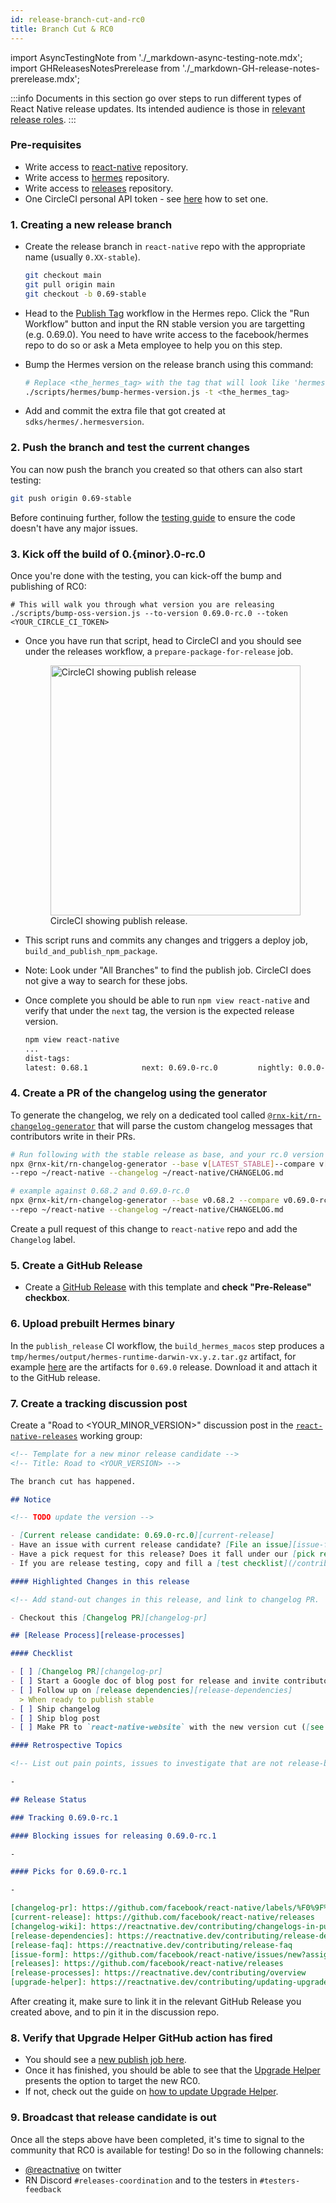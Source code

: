```yaml
---
id: release-branch-cut-and-rc0
title: Branch Cut & RC0
---
```


import AsyncTestingNote from './\_markdown-async-testing-note.mdx';
import GHReleasesNotesPrerelease from './\_markdown-GH-release-notes-prerelease.mdx';

:::info
Documents in this section go over steps to run different types of React Native release updates. Its intended audience is those in [relevant release roles](./release-roles-responsibilites.md).
:::

### Pre-requisites

- Write access to [react-native](https://github.com/facebook/react-native) repository.
- Write access to [hermes](https://github.com/facebook/hermes) repository.
- Write access to [releases](https://github.com/reactwg/react-native-releases) repository.
- One CircleCI personal API token - see [here](https://circleci.com/docs/managing-api-tokens#creating-a-personal-api-token) how to set one.

### 1. Creating a new release branch

- Create the release branch in `react-native` repo with the appropriate name (usually `0.XX-stable`).

  ```bash
  git checkout main
  git pull origin main
  git checkout -b 0.69-stable
  ```

- Head to the [Publish Tag](https://github.com/facebook/hermes/actions/workflows/create-tag.yml) workflow in the Hermes repo. Click the "Run Workflow" button and input the RN stable version you are targetting (e.g. 0.69.0). You need to have write access to the facebook/hermes repo to do so or ask a Meta employee to help you on this step.

- Bump the Hermes version on the release branch using this command:

  ```bash
  # Replace <the_hermes_tag> with the tag that will look like 'hermes-2022-07-20-RNv0.70.0-bc97c5399e0789c0a323f8e1431986e207a9e8ba'
  ./scripts/hermes/bump-hermes-version.js -t <the_hermes_tag>
  ```

- Add and commit the extra file that got created at `sdks/hermes/.hermesversion`.

### 2. Push the branch and test the current changes

You can now push the branch you created so that others can also start testing:

```bash
git push origin 0.69-stable
```

Before continuing further, follow the [testing guide](/contributing/release-testing) to ensure the code doesn't have any major issues.

<AsyncTestingNote/>

### 3. Kick off the build of 0.{minor}.0-rc.0

Once you're done with the testing, you can kick-off the bump and publishing of RC0:

```
# This will walk you through what version you are releasing
./scripts/bump-oss-version.js --to-version 0.69.0-rc.0 --token <YOUR_CIRCLE_CI_TOKEN>
```

- Once you have run that script, head to CircleCI and you should see under the releases workflow, a `prepare-package-for-release` job.

  <figure>
    <img width="400" alt="CircleCI showing publish release" src="https://user-images.githubusercontent.com/1309636/150040711-cfbc2fe3-91eb-42b9-bd06-de2aa7fb94ea.png"/>
    <figcaption>CircleCI showing publish release.</figcaption>
  </figure>

- This script runs and commits any changes and triggers a deploy job, `build_and_publish_npm_package`.
- Note: Look under "All Branches" to find the publish job. CircleCI does not give a way to search for these jobs.
- Once complete you should be able to run `npm view react-native` and verify that under the `next` tag, the version is the expected release version.

  ```bash
  npm view react-native
  ...
  dist-tags:
  latest: 0.68.1            next: 0.69.0-rc.0         nightly: 0.0.0-f617e022c
  ```

### 4. Create a PR of the changelog using the generator

To generate the changelog, we rely on a dedicated tool called [`@rnx-kit/rn-changelog-generator`](https://github.com/microsoft/rnx-kit/tree/main/incubator/rn-changelog-generator) that will parse the custom changelog messages that contributors write in their PRs.

```bash
# Run following with the stable release as base, and your rc.0 version
npx @rnx-kit/rn-changelog-generator --base v[LATEST_STABLE]--compare v[YOUR_RC_0] \
--repo ~/react-native --changelog ~/react-native/CHANGELOG.md

# example against 0.68.2 and 0.69.0-rc.0
npx @rnx-kit/rn-changelog-generator --base v0.68.2 --compare v0.69.0-rc.0 \
--repo ~/react-native --changelog ~/react-native/CHANGELOG.md
```

Create a pull request of this change to `react-native` repo and add the `Changelog` label.

### 5. Create a GitHub Release

- Create a [GitHub Release](https://github.com/facebook/react-native/releases) with this template and **check "Pre-Release" checkbox**.

<GHReleasesNotesPrerelease />

### 6. Upload prebuilt Hermes binary

In the `publish_release` CI workflow, the `build_hermes_macos` step produces a `tmp/hermes/output/hermes-runtime-darwin-vx.y.z.tar.gz` artifact, for example [here](https://app.circleci.com/pipelines/github/facebook/react-native/13933/workflows/5f2ad198-2264-4e7e-8c62-7b28e97532d8/jobs/262322/artifacts) are the artifacts for `0.69.0` release. Download it and attach it to the GitHub release.

### 7. Create a tracking discussion post

Create a "Road to <YOUR_MINOR_VERSION>" discussion post in the [`react-native-releases`](https://github.com/reactwg/react-native-releases/discussions) working group:

```markdown
<!-- Template for a new minor release candidate -->
<!-- Title: Road to <YOUR_VERSION> -->

The branch cut has happened.

## Notice

<!-- TODO update the version -->

- [Current release candidate: 0.69.0-rc.0][current-release]
- Have an issue with current release candidate? [File an issue][issue-form] and we will triage.
- Have a pick request for this release? Does it fall under our [pick request qualifications][release-faq]? If so please create a PR against the release branch and comment with the PR link
- If you are release testing, copy and fill a [test checklist](/contributing/release-testing#test-checklist).

#### Highlighted Changes in this release

<!-- Add stand-out changes in this release, and link to changelog PR.  -->

- Checkout this [Changelog PR][changelog-pr]

## [Release Process][release-processes]

#### Checklist

- [ ] [Changelog PR][changelog-pr]
- [ ] Start a Google doc of blog post for release and invite contributors of release highlights to expand
- [ ] Follow up on [release dependencies][release-dependencies]
  > When ready to publish stable
- [ ] Ship changelog
- [ ] Ship blog post
- [ ] Make PR to `react-native-website` with the new version cut ([see docs](https://github.com/facebook/react-native-website#cutting-a-new-version))

#### Retrospective Topics

<!-- List out pain points, issues to investigate that are not release-blocking to follow up on -->

-

## Release Status

### Tracking 0.69.0-rc.1

#### Blocking issues for releasing 0.69.0-rc.1

-

#### Picks for 0.69.0-rc.1

-

[changelog-pr]: https://github.com/facebook/react-native/labels/%F0%9F%93%9D%20Changelog
[current-release]: https://github.com/facebook/react-native/releases
[changelog-wiki]: https://reactnative.dev/contributing/changelogs-in-pull-requests
[release-dependencies]: https://reactnative.dev/contributing/release-dependencies
[release-faq]: https://reactnative.dev/contributing/release-faq
[issue-form]: https://github.com/facebook/react-native/issues/new?assignees=&labels=Needs%3A+Triage+%3Amag%3A%2Cpre-release&template=release_blocker_form.yml
[releases]: https://github.com/facebook/react-native/releases
[release-processes]: https://reactnative.dev/contributing/overview
[upgrade-helper]: https://reactnative.dev/contributing/updating-upgrade-helper
```

After creating it, make sure to link it in the relevant GitHub Release you created above, and to pin it in the discussion repo.

### 8. Verify that Upgrade Helper GitHub action has fired

- You should see a [new publish job here](https://github.com/react-native-community/rn-diff-purge/actions).
- Once it has finished, you should be able to see that the [Upgrade Helper](https://react-native-community.github.io/upgrade-helper/) presents the option to target the new RC0.
- If not, check out the guide on [how to update Upgrade Helper](/contributing/updating-upgrade-helper).

### 9. Broadcast that release candidate is out

Once all the steps above have been completed, it's time to signal to the community that RC0 is available for testing! Do so in the following channels:

- [@reactnative](https://twitter.com/reactnative) on twitter
- RN Discord `#releases-coordination` and to the testers in `#testers-feedback`
